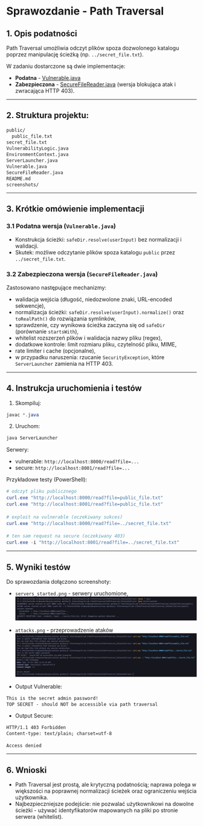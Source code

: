# Sprawozdanie - Path Traversal

## 1. Opis podatności

Path Traversal umożliwia odczyt plików spoza dozwolonego katalogu poprzez manipulację ścieżką (np. `../secret_file.txt`).

W zadaniu dostarczone są dwie implementacje:

- **Podatna** - [Vulnerable.java](Vulnerable.java)
- **Zabezpieczona** - [SecureFileReader.java](SecureFileReader.java) (wersja blokująca atak i zwracająca HTTP 403).

---

## 2. Struktura projektu:

```
public/
  public_file.txt
secret_file.txt
VulnerabilityLogic.java
EnvironmentContext.java
ServerLauncher.java
Vulnerable.java
SecureFileReader.java
README.md
screenshots/
```

---

## 3. Krótkie omówienie implementacji

### 3.1 Podatna wersja (`Vulnerable.java`)

- Konstrukcja ścieżki: `safeDir.resolve(userInput)` bez normalizacji i walidacji.
- Skutek: możliwe odczytanie plików spoza katalogu `public` przez `../secret_file.txt`.

### 3.2 Zabezpieczona wersja (`SecureFileReader.java`)

Zastosowano następujące mechanizmy:

- walidacja wejścia (długość, niedozwolone znaki, URL-encoded sekwencje),
- normalizacja ścieżki: `safeDir.resolve(userInput).normalize()` oraz `toRealPath()` do rozwiązania symlinków,
- sprawdzenie, czy wynikowa ścieżka zaczyna się od `safeDir` (porównanie `startsWith`),
- whitelist rozszerzeń plików i walidacja nazwy pliku (regex),
- dodatkowe kontrole: limit rozmiaru pliku, czytelność pliku, MIME,
- rate limiter i cache (opcjonalne),
- w przypadku naruszenia: rzucanie `SecurityException`, które `ServerLauncher` zamienia na HTTP 403.

---

## 4. Instrukcja uruchomienia i testów

1. Skompiluj:

```powershell
javac *.java
```

2. Uruchom:

```powershell
java ServerLauncher
```

Serwery:

- vulnerable: `http://localhost:8000/read?file=...`
- secure: `http://localhost:8001/read?file=...`

Przykładowe testy (PowerShell):

```powershell
# odczyt pliku publicznego
curl.exe "http://localhost:8000/read?file=public_file.txt"
curl.exe "http://localhost:8001/read?file=public_file.txt"

# exploit na vulnerable (oczekiwany sukces)
curl.exe "http://localhost:8000/read?file=../secret_file.txt"

# ten sam request na secure (oczekiwany 403)
curl.exe -i "http://localhost:8001/read?file=../secret_file.txt"
```

---

## 5. Wyniki testów

Do sprawozdania dołączono screenshoty:

- `servers_started.png` - serwery uruchomione,
  ![servers_started](screenshots/servers_started.png)
- `attacks.png` - przeprowadzenie ataków
  ![attacks](screenshots/attacks.png)

- Output Vulnerable:

```
This is the secret admin password!
TOP SECRET - should NOT be accessible via path traversal
```

- Output Secure:

```
HTTP/1.1 403 Forbidden
Content-type: text/plain; charset=utf-8

Access denied
```

---

## 6. Wnioski

- Path Traversal jest prostą, ale krytyczną podatnością; naprawa polega w większości na poprawnej normalizacji ścieżek oraz ograniczeniu wejścia użytkownika.
- Najbezpieczniejsze podejście: nie pozwalać użytkownikowi na dowolne ścieżki - używać identyfikatorów mapowanych na pliki po stronie serwera (whitelist).
